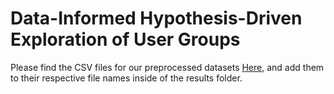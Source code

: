 # Data-Informed Hypothesis-Driven Exploration of User Groups

Please find the CSV files for our preprocessed datasets <a href="https://drive.google.com/drive/folders/18_9YpITEHnnzWVZ3yS89-r4vnzSMzom8?usp=sharing" target="_blank">Here</a>, and add them to their respective file names inside of the results folder.
